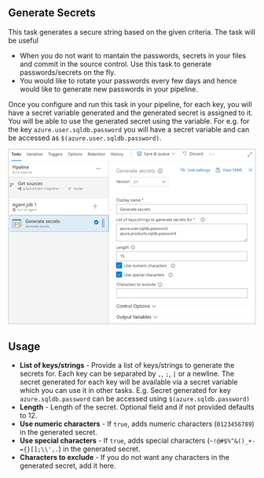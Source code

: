 ## Generate Secrets

This task generates a secure string based on the given criteria. The task will be useful 

- When you do not want to mantain the passwords, secrets in your files and commit in the source control. Use this task to generate passwords/secrets on the fly. 
- You would like to rotate your passwords every few days and hence would like to generate new passwords in your pipeline.  

Once you configure and run this task in your pipeline, for each key, you will have a secret variable generated and the generated secret is assigned to it. You will be able to use the generated secret using the variable. For e.g. for the key `azure.user.sqldb.password` you will have a secret variable and can be accessed as `$(azure.user.sqldb.password)`.

![generate-secret](/images/screenshots/genrate-secrets.png)

## Usage

- **List of keys/strings** - Provide a list of keys/strings to generate the secrets for. Each key can be separated by `,`, `;`, `|` or a newline. The secret generated for each key will be available via a secret variable which you can use it in other tasks. E.g. Secret generated for key `azure.sqldb.password` can be accessed using `$(azure.sqldb.password)`
- **Length** - Length of the secret. Optional field and if not provided defaults to 12.
- **Use numeric characters** - If `true`, adds numeric characters (`0123456789`) in the generated secret.
- **Use special characters** - If `true`, adds special characters (`~!@#$%^&()_+-={}[];\\',.`) in the generated secret.
- **Characters to exclude** - If you do not want any characters in the generated secret, add it here.